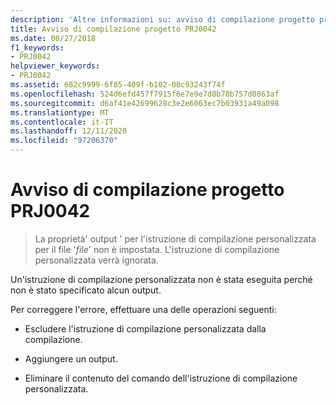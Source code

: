 ```yaml
---
description: 'Altre informazioni su: avviso di compilazione progetto progetto PRJ0042'
title: Avviso di compilazione progetto PRJ0042
ms.date: 08/27/2018
f1_keywords:
- PRJ0042
helpviewer_keywords:
- PRJ0042
ms.assetid: 682c9999-6f85-409f-b102-00c93243f74f
ms.openlocfilehash: 524d6efd457f7915f6e7e9e7d8b78b757d0863af
ms.sourcegitcommit: d6af41e42699628c3e2e6063ec7b03931a49a098
ms.translationtype: MT
ms.contentlocale: it-IT
ms.lasthandoff: 12/11/2020
ms.locfileid: "97206370"
---
```

# <a name="project-build-warning-prj0042"></a>Avviso di compilazione progetto PRJ0042

> La proprietà' output ' per l'istruzione di compilazione personalizzata per il file '*file*' non è impostata. L'istruzione di compilazione personalizzata verrà ignorata.

Un'istruzione di compilazione personalizzata non è stata eseguita perché non è stato specificato alcun output.

Per correggere l'errore, effettuare una delle operazioni seguenti:

- Escludere l'istruzione di compilazione personalizzata dalla compilazione.

- Aggiungere un output.

- Eliminare il contenuto del comando dell'istruzione di compilazione personalizzata.
